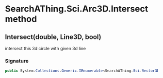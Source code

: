 # SearchAThing.Sci.Arc3D.Intersect method
## Intersect(double, Line3D, bool)
intersect this 3d circle with given 3d line

### Signature
```csharp
public System.Collections.Generic.IEnumerable<SearchAThing.Sci.Vector3D> Intersect(double tol, Line3D l, bool segment_mode = False)
```

